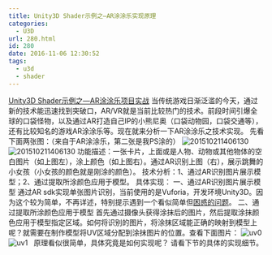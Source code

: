 ```yaml
---
title: Unity3D Shader示例之—AR涂涂乐实现原理
categories:
  - U3D
url: 280.html
id: 280
date: 2016-11-06 12:30:52
tags:
  - u3d
  - shader
---
```


[Unity3D Shader示例之—AR涂涂乐项目实战](http://www.le-more.com/?p=1093) 当传统游戏日渐泛滥的今天，通过新的技术能迅速找到突破口，AR/VR就是当前比较热门的技术。前段时间引爆全球的口袋怪物，以及通过AR打造自己IP的小熊尼奥（口袋动物园，口袋交通等），还有比较知名的游戏AR涂涂乐等。现在就来分析一下AR涂涂乐之技术实现。 先看下面两张图：（来自于AR涂涂乐，第二张是我PS涂的） ![201510211406130](http://www.le-more.com/wp-content/uploads/2016/10/201510211406130.jpg) ![201510211406130](http://www.le-more.com/wp-content/uploads/2016/10/201510211406130.png) 功能描述：一张卡片，上面或是人物、动物或其他物体的空白图片（如上图左），涂上颜色（如上图右）。通过AR识别上图（右），展示跳舞的小女孩（小女孩的颜色就是刚涂的颜色）。 技术分析：1、通过AR识别图片展示模型；2、通过提取所涂颜色应用于模型。 具体实现： 一、通过AR识别图片展示模型 通过AR sdk实现单张图片识别，当前使用的是Vuforia，开发环境Unity3D。因为这个较为简单，不再详述，特别提示遇到一个看似简单但[困惑的问题](http://www.le-more.com/?p=296)。 二、通过提取所涂颜色应用于模型 首先通过摄像头获得涂抹后的图片，然后提取涂抹颜色应用于模型指定区域。如何将识别的图片，将涂抹区域能正确的映射到模型上呢？就需要在制作模型将UV区域分配到涂抹图片的位置。查看下面图片： ![uv0](http://www.le-more.com/wp-content/uploads/2016/11/uv0.png) ![uv1](http://www.le-more.com/wp-content/uploads/2016/11/uv1.png)   原理看似很简单，具体究竟是如何实现呢？ 请看下节的具体的实现细节。